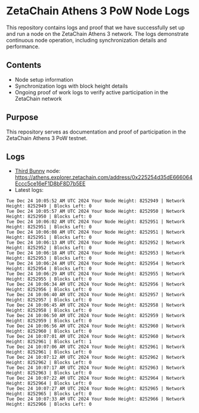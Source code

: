 # ZetaChain Athens 3 PoW Node Logs
This repository contains logs and proof that we have successfully set up and run a node on the ZetaChain Athens 3 network. The logs demonstrate continuous node operation, including synchronization details and performance.

## Contents
- Node setup information
- Synchronization logs with block height details
- Ongoing proof of work logs to verify active participation in the ZetaChain network

## Purpose
This repository serves as documentation and proof of participation in the ZetaChain Athens 3 PoW testnet.

## Logs

- [Third Bunny](https://thirdbunny.xyz/) node: https://athens.explorer.zetachain.com/address/0x225254d35dE666064Eccc5ce16eF1D8bF8D7b5EE
- Latest logs:
```
Tue Dec 24 10:05:52 AM UTC 2024 Your Node Height: 8252949 | Network Height: 8252949 | Blocks Left: 0
Tue Dec 24 10:05:57 AM UTC 2024 Your Node Height: 8252950 | Network Height: 8252950 | Blocks Left: 0
Tue Dec 24 10:06:02 AM UTC 2024 Your Node Height: 8252951 | Network Height: 8252951 | Blocks Left: 0
Tue Dec 24 10:06:08 AM UTC 2024 Your Node Height: 8252951 | Network Height: 8252951 | Blocks Left: 0
Tue Dec 24 10:06:13 AM UTC 2024 Your Node Height: 8252952 | Network Height: 8252952 | Blocks Left: 0
Tue Dec 24 10:06:18 AM UTC 2024 Your Node Height: 8252953 | Network Height: 8252953 | Blocks Left: 0
Tue Dec 24 10:06:24 AM UTC 2024 Your Node Height: 8252954 | Network Height: 8252954 | Blocks Left: 0
Tue Dec 24 10:06:29 AM UTC 2024 Your Node Height: 8252955 | Network Height: 8252955 | Blocks Left: 0
Tue Dec 24 10:06:34 AM UTC 2024 Your Node Height: 8252956 | Network Height: 8252956 | Blocks Left: 0
Tue Dec 24 10:06:40 AM UTC 2024 Your Node Height: 8252957 | Network Height: 8252957 | Blocks Left: 0
Tue Dec 24 10:06:45 AM UTC 2024 Your Node Height: 8252958 | Network Height: 8252958 | Blocks Left: 0
Tue Dec 24 10:06:50 AM UTC 2024 Your Node Height: 8252959 | Network Height: 8252959 | Blocks Left: 0
Tue Dec 24 10:06:56 AM UTC 2024 Your Node Height: 8252960 | Network Height: 8252960 | Blocks Left: 0
Tue Dec 24 10:07:01 AM UTC 2024 Your Node Height: 8252960 | Network Height: 8252961 | Blocks Left: 1
Tue Dec 24 10:07:06 AM UTC 2024 Your Node Height: 8252961 | Network Height: 8252961 | Blocks Left: 0
Tue Dec 24 10:07:12 AM UTC 2024 Your Node Height: 8252962 | Network Height: 8252962 | Blocks Left: 0
Tue Dec 24 10:07:17 AM UTC 2024 Your Node Height: 8252963 | Network Height: 8252963 | Blocks Left: 0
Tue Dec 24 10:07:22 AM UTC 2024 Your Node Height: 8252964 | Network Height: 8252964 | Blocks Left: 0
Tue Dec 24 10:07:27 AM UTC 2024 Your Node Height: 8252965 | Network Height: 8252965 | Blocks Left: 0
Tue Dec 24 10:07:33 AM UTC 2024 Your Node Height: 8252966 | Network Height: 8252966 | Blocks Left: 0
```
